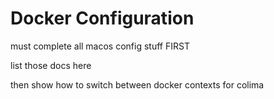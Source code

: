 # Docker Configuration

must complete all macos config stuff FIRST 

list those docs here

then show how to switch between docker contexts for colima